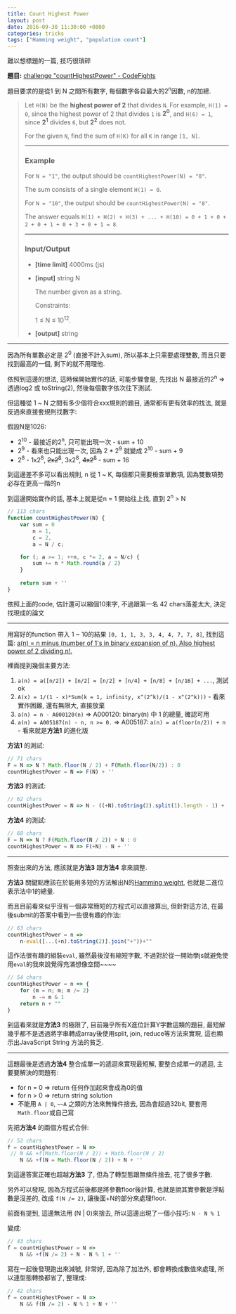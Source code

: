 ```yaml
---
title: Count Highest Power
layout: post
date: 2016-09-30 11:30:00 +0800
categories: tricks
tags: ["Hamming weight", "population count"]
---
```



難以想標題的一篇, 技巧很瑣碎


**題目:** [challenge "countHighestPower" - CodeFights](https://codefights.com/challenge/HzPehmvMe6ySL5Zy9)

題目要求的是從1 到 N 之間所有數字, 每個數字各自最大的2<sup>n</sup>因數, n的加總.

>
> Let `H(N)` be the **highest power of 2** that divides `N`.
> For example, `H(1) = 0`, since the highest power of 2 that divides `1` is **2<sup>0</sup>**,
> and `H(6) = 1`, since **2<sup>1</sup>** divides `6`, but **2<sup>2</sup>** does not.
> 
> For the given `N`, find the sum of `H(K)` for all `K` in range `[1, N]`.
>
> ---
>
> ### Example
>
> For `N = "1"`, the output should be
> `countHighestPower(N) = "0"`.
> 
> The sum consists of a single element `H(1) = 0`.
> 
> For `N = "10"`, the output should be
> `countHighestPower(N) = "8"`.
> 
> The answer equals `H(1) + H(2) + H(3) + ... + H(10) = 0 + 1 + 0 + 2 + 0 + 1 + 0 + 3 + 0 + 1 = 8`.
>
> ---
>
> ### Input/Output
>
> - **[time limit]** 4000ms (js)
>
> - **[input]** string N
> 
>     The number given as a string.
> 
>     Constraints:
>
>     1 ≤ N ≤ 10<sup>12</sup>.
> 
> - **[output]** string
>

---

因為所有單數必定是 2<sup>0</sup> (直接不計入sum), 所以基本上只需要處理雙數, 而且只要找到最高的一個, 剩下的就不用理他.

依照到這邊的想法, 這時候開始實作的話, 可能步驟會是, 先找出 N 最接近的2<sup>n</sup> => 透過log2 或 toString(2), 然後每個數字依次往下測試.

但這種從 1 ~ N 之間有多少個符合xxx規則的題目, 通常都有更有效率的找法, 就是反過來直接套規則找數字:

假設N是1026:

  - 2<sup>10</sup> - 最接近的2<sup>n</sup>, 只可能出現一次 - sum + 10
  - 2<sup>9</sup> - 看來也只能出現一次, 因為 2 * 2<sup>9</sup> 就變成 2<sup>10</sup> - sum + 9
  - 2<sup>8</sup> - 1x2<sup>8</sup>, <strike>2x2<sup>8</sup></strike>, 3x2<sup>8</sup>, <strike>4x2<sup>8</sup></strike> - sum + 16
  
到這邊差不多可以看出規則, n 從 1 ~ K, 每個都只需要檢查單數項, 因為雙數項勢必存在更高一階的n
  
到這邊開始實作的話, 基本上就是從n = 1 開始往上找, 直到 2<sup>n</sup> > N

```js
// 113 chars
function countHighestPower(N) {
    var sum = 0
        n = 1,
        c = 2,
        a = N / c;

    for (; a >= 1; ++n, c *= 2, a = N/c) {
        sum += n * Math.round(a / 2)
    }
    
    return sum + ''
}
```
依照上面的code, 估計還可以縮個10來字, 不過跟第一名 42 chars落差太大, 決定找現成的論文

---

用寫好的function 帶入 1 ~ 10的結果 `[0, 1, 1, 3, 3, 4, 4, 7, 7, 8]`, 找到這篇: [a(n) = n minus (number of 1's in binary expansion of n). Also highest power of 2 dividing n!.](https://oeis.org/A011371)

裡面提到幾個主要方法:

1. ```a(n) = a([n/2]) + [n/2] = [n/2] + [n/4] + [n/8] + [n/16] + ...```, 測試ok
2. ```A(x) = 1/(1 - x)*Sum(k = 1, infinity, x^(2^k)/(1 - x^(2^k)))``` - 看來實作困難, 還有無限大, 直接放棄
3. ```a(n) = n - A000120(n)``` => A000120: binary(n) 中 1 的總量, 確認可用
4. ```a(n) = A005187(n) - n, n >= 0.``` => A005187: ```a(n) = a(floor(n/2)) + n``` - 看來就是**方法1** 的進化版

**方法1** 的測試:

```js
// 71 chars
F = N => N ? Math.floor(N / 2) + F(Math.floor(N/2)) : 0
countHighestPower = N => F(N) + ''
```

**方法3** 的測試:

```js
// 62 chars
countHighestPower = N => N - ((+N).toString(2).split(1).length - 1) + ''
```

**方法4** 的測試:

```js
// 60 chars
F = N => N ? F(Math.floor(N / 2)) + N : 0
countHighestPower = N => F(+N) - N + ''
```

---

照查出來的方法, 應該就是**方法3** 跟**方法4** 拿來調整.

**方法3** 關鍵點應該在於能用多短的方法解出N的[Hamming weight](https://oeis.org/A000120), 也就是二進位表示法中1的總量.

而且目前看來似乎沒有一個非常簡短的方程式可以直接算出, 但針對這方法, 在最後submit的答案中看到一些很有趣的作法:

```js
// 63 chars
countHighestPower = n => 
    n-eval([...(+n).toString(2)].join("+"))+""
```
這作法很有趣的組裝`eval`, 雖然最後沒有縮短字數, 不過對於從一開始學js就避免使用`eval`的我來說覺得充滿想像空間~~~~

```js
// 54 chars
countHighestPower = n => {
    for (m = n; m; m /= 2)
        n -= m & 1
    return n + ""   
}
```

到這看來就是**方法3** 的極限了, 目前幾乎所有X進位計算Y字數這類的題目,
最短解幾乎都不是透過將字串轉成array後使用split, join, reduce等方法來實現,
這也顯示出JavaScript String 方法的貧乏.

---

這題最後是透過**方法4** 整合成單一的遞迴來實現最短解, 要整合成單一的遞迴, 主要要解決的問題有:

- for n = 0 => return 任何作加起來會成為0的值
- for n > 0 => return string solution
- 不能用 `A | 0`, `~~A` 之類的方法來無條件捨去, 因為會超過32bit, 要套用`Math.floor`或自己寫

先把**方法4** 的兩個方程式合併:

```js
// 52 chars
f = countHighestPower = N => 
 // N && +f(Math.floor(N / 2)) + Math.floor(N / 2)
    N && +f(N = Math.floor(N / 2)) + N + ''
```

到這邊答案正確也超越**方法3** 了, 但為了轉型態跟無條件捨去, 花了很多字數.

另外可以發現, 因為方程式前後都是將參數floor後計算, 也就是說其實參數是浮點數是沒差的, 改成 `f(N /= 2)`, 讓後面+N的部分來處理floor.

前面有提到, 這邊無法用 (N | 0)來捨去, 所以這邊出現了一個小技巧: `N - N % 1`

變成:

```js
// 43 chars
f = countHighestPower = N => 
    N && +f(N /= 2) + N - N % 1 + ''
```

寫在一起後發現跑出來減號, 非常好, 因為除了加法外, 都會轉換成數值來處理, 所以連型態轉換都省了, 整理成:

```js
// 42 chars
f = countHighestPower = N => 
    N && f(N /= 2) - N % 1 + N + ''
```

